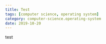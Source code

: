 ```yaml
---
title: Test
tags: [computer science, operating system]
category: computer-science.operating-system
date: 2019-10-20
---
```


test
